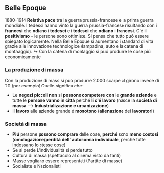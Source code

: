 ## Belle Epoque
1880-1914
**Relativa pace** tra la guerra prussia-francese e la prima guerra mondiale. I tedesci hanno vinto la guerra prussia-francese risultando con i **francesi** che **odiano** i **tedesci** e i **tedesci** che **odiano** i **francesi**.
C'é il **positivismo** - le persone sono ottimiste. Si pensa che tutto puó essere spiegato logicamente.
Nella Belle Epoque si aumentano i standard di vita grazie alle innovazione technologice (lampadina, auto e la catena di montaaggio).
↳ Con la catena di montaggio si puó produrre le cose piú economicamente

### La produzione di massa
Con la produzione di mass si puó produrre 2.000 scarpe al girono invece di 20 (per esempio)
Quello significa che:
- Le **negozi piccoli** **non** si **possono competere** **con** le **grande aziende** e tutte le **persone** **vanno in cittá** perché **li c'é lavoro** (nasce la **societá di massa** ⟶ **Industrializazione e urbanizazione**)
- Il **lavoro** alle aziende grande é **monotono** (**alienazione** dei **lavoratori**)

### Societá di massa
- **Piú** persone **possono comprare** delle cose, **perché** sono **meno costosi** (**omologazione/perditá dell' autonomia individuale**, perché tutte indossano lo stesse cose)
- Se si perde L'individualità si perde tutto
- Cultura di massa (spettacolo al cinema visto da tanti)
- Masse vogliano essere representati (Partite di masse)
- Socialiste e Nazionalisti